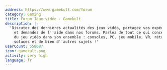 ```yaml
---
address: https://www.gamekult.com/forum
category: Gaming
title: Forum Jeux vidéo - Gamekult
description: |-
  'Discutez des dernières actualités des jeux vidéo, partagez vos expériences de jeu
    et demandez de l''aide dans nos forums. Parlez de tout ce qui concerne l''univers
    du jeu vidéo dans son ensemble : consoles, PC, jeu mobile, VR, rétrogaming, tips,
    soluces et de bien d''autres sujets !'
userCount: 558687
icon: gamekult.png
activity: very high
language: fr
---
```

